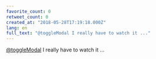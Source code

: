 ```yaml
---
favorite_count: 0
retweet_count: 0
created_at: "2018-05-28T17:19:18.000Z"
lang: en
full_text: "@toggleModal I really have to watch it ..."
---
```


[@toggleModal](https://twitter.com/toggleModal) I really have to watch it ...
